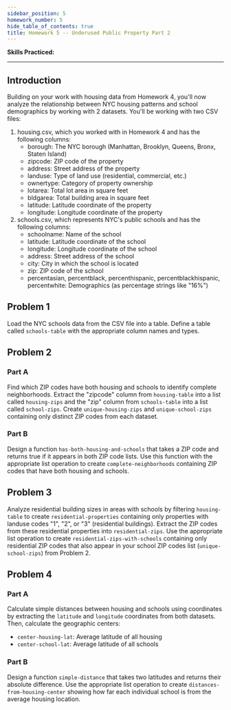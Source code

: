 ```yaml
---
sidebar_position: 5
homework_number: 5
hide_table_of_contents: true
title: Homework 5 -- Underused Public Property Part 2
---
```



**Skills Practiced:**

---
## Introduction
Building on your work with housing data from Homework 4, you'll now analyze the relationship between NYC housing patterns and school demographics by working with 2 datasets.
You'll be working with two CSV files:
1. housing.csv, which you worked with in Homework 4 and has the following columns:
   - borough: The NYC borough (Manhattan, Brooklyn, Queens, Bronx, Staten Island)
   - zipcode: ZIP code of the property
   - address: Street address of the property
   - landuse: Type of land use (residential, commercial, etc.)
   - ownertype: Category of property ownership
   - lotarea: Total lot area in square feet
   - bldgarea: Total building area in square feet
   - latitude: Latitude coordinate of the property
   - longitude: Longitude coordinate of the property
2. schools.csv, which represents NYC's public schools and has the following columns:
    - schoolname: Name of the school
    - latitude: Latitude coordinate of the school
    - longitude: Longitude coordinate of the school
    - address: Street address of the school
    - city: City in which the school is located
    - zip: ZIP code of the school
    - percentasian, percentblack, percenthispanic, percentblackhispanic, percentwhite: Demographics (as percentage strings like "16%")

## Problem 1
Load the NYC schools data from the CSV file into a table. Define a table called `schools-table` with the appropriate column names and types.

## Problem 2
### Part A
Find which ZIP codes have both housing and schools to identify complete neighborhoods. Extract the "zipcode" column from `housing-table` into a list called `housing-zips` and the "zip" column from `schools-table` into a list called `school-zips`. Create `unique-housing-zips` and `unique-school-zips` containing only distinct ZIP codes from each dataset.
### Part B
Design a function `has-both-housing-and-schools` that takes a ZIP code and returns true if it appears in both ZIP code lists. Use this function with the appropriate list operation to create `complete-neighborhoods` containing ZIP codes that have both housing and schools.

## Problem 3
Analyze residential building sizes in areas with schools by filtering `housing-table` to create `residential-properties` containing only properties with landuse codes "1", "2", or "3" (residential buildings). Extract the ZIP codes from these residential properties into `residential-zips`. Use the appropriate list operation to create `residential-zips-with-schools` containing only residential ZIP codes that also appear in your school ZIP codes list (`unique-school-zips`) from Problem 2.

## Problem 4
### Part A
Calculate simple distances between housing and schools using coordinates by extracting the `latitude` and `longitude` coordinates from both datasets. Then, calculate the geographic centers:
- `center-housing-lat`: Average latitude of all housing
- `center-school-lat`: Average latitude of all schools

### Part B
Design a function `simple-distance` that takes two latitudes and returns their absolute difference. Use the appropriate list operation to create `distances-from-housing-center` showing how far each individual school is from the average housing location.